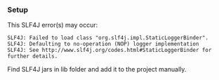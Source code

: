 ### Setup
This SLF4J error(s) may occur:
```
SLF4J: Failed to load class "org.slf4j.impl.StaticLoggerBinder".
SLF4J: Defaulting to no-operation (NOP) logger implementation
SLF4J: See http://www.slf4j.org/codes.html#StaticLoggerBinder for further details.
``` 
Find SLF4J jars in lib folder and add it to the project manually. 